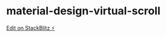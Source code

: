 # material-design-virtual-scroll

[Edit on StackBlitz ⚡️](https://stackblitz.com/edit/material-design-virtual-scroll)